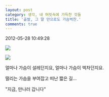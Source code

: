 ```yaml
---
layout: post
category: 생각, 내 머릿속에 가득찬 것들
title: '출발, 그 말 만으로도 가슴벅찬.'
comments: true
---
```


2012-05-28 10:49:28


  

![][link0]

  

![][link1]

  

  

얼마나 가슴이 설레던지요, 얼마나 가슴이 벅차던지요.

  

떨리는 가슴을 부여잡고 떠난 짧은 길...  

  

"지금, 만나러 갑니다"


[link0]:https://t1.daumcdn.net/cfile/tistory/122DD0454FC2D93F0E
[link1]:https://t1.daumcdn.net/cfile/tistory/1831F5454FC2D94108
